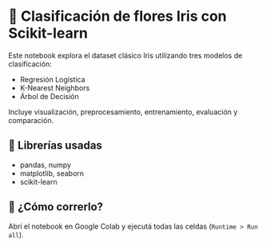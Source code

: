 # 🌸 Clasificación de flores Iris con Scikit-learn

Este notebook explora el dataset clásico Iris utilizando tres modelos de clasificación: 
- Regresión Logística
- K-Nearest Neighbors
- Árbol de Decisión

Incluye visualización, preprocesamiento, entrenamiento, evaluación y comparación.

## 🔧 Librerías usadas
- pandas, numpy
- matplotlib, seaborn
- scikit-learn

## 🚀 ¿Cómo correrlo?
Abrí el notebook en Google Colab y ejecutá todas las celdas (`Runtime > Run all`).
